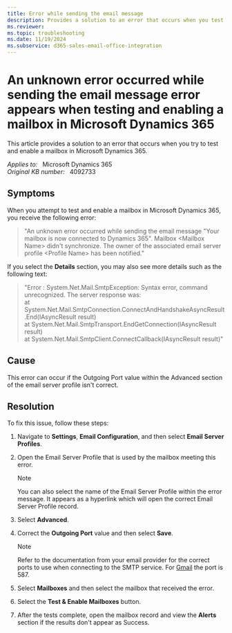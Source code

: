 ```yaml
---
title: Error while sending the email message
description: Provides a solution to an error that occurs when you test and enable a mailbox.
ms.reviewer: 
ms.topic: troubleshooting
ms.date: 11/19/2024
ms.subservice: d365-sales-email-office-integration
---
```

# An unknown error occurred while sending the email message error appears when testing and enabling a mailbox in Microsoft Dynamics 365

This article provides a solution to an error that occurs when you try to test and enable a mailbox in Microsoft Dynamics 365.

_Applies to:_ &nbsp; Microsoft Dynamics 365  
_Original KB number:_ &nbsp; 4092733

## Symptoms

When you attempt to test and enable a mailbox in Microsoft Dynamics 365, you receive the following error:

> "An unknown error occurred while sending the email message "Your mailbox is now connected to Dynamics 365". Mailbox \<Mailbox Name> didn't synchronize. The owner of the associated email server profile \<Profile Name> has been notified."

If you select the **Details** section, you may also see more details such as the following text:

> "Error : System.Net.Mail.SmtpException: Syntax error, command unrecognized. The server response was:  
   at System.Net.Mail.SmtpConnection.ConnectAndHandshakeAsyncResult.End(IAsyncResult result)  
   at System.Net.Mail.SmtpTransport.EndGetConnection(IAsyncResult result)  
   at System.Net.Mail.SmtpClient.ConnectCallback(IAsyncResult result)"

## Cause

This error can occur if the Outgoing Port value within the Advanced section of the email server profile isn't correct.

## Resolution

To fix this issue, follow these steps:

1. Navigate to **Settings**, **Email Configuration**, and then select **Email Server Profiles**.
2. Open the Email Server Profile that is used by the mailbox meeting this error.

    > [!NOTE]
    > You can also select the name of the Email Server Profile within the error message. It appears as a hyperlink which will open the correct Email Server Profile record.

3. Select **Advanced**.
4. Correct the **Outgoing Port** value and then select **Save**.

    > [!NOTE]
    > Refer to the documentation from your email provider for the correct ports to use when connecting to the SMTP service. For [Gmail](https://support.google.com/mail/answer/7104828) the port is 587.

5. Select **Mailboxes** and then select the mailbox that received the error.
6. Select the **Test & Enable Mailboxes** button.
7. After the tests complete, open the mailbox record and view the **Alerts** section if the results don't appear as Success.
